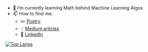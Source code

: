 
- 🌱 I’m currently learning Math behind Machine Learning Algos
- 📫 How to find me: 
  - :pencil2: [Poetry](https://www.instagram.com/another_bad_code/) 
  - :bulb: [Medium articles](https://medium.com/@anotherBadCode)
  - :office: [LinkedIn](https://www.linkedin.com/in/abhishek-sharma-50254721/)


[![Top Langs](https://github-readme-stats.vercel.app/api/top-langs/?username=abhisheksharma026)](https://github.com/abhisheksharma026/github-readme-stats)

